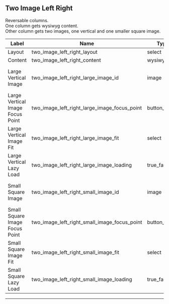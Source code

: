 ## Two Image Left Right
Reversable columns.</br>
One column gets wysiwyg content.</br>
Other column gets two images, one vertical and one smaller square image.</br>

<table class="ll-fields-table">
  <thead>
    <th>Label</th>
    <th>Name</th>
    <th>Type</th>
    <th>Notes</th>
  </thead>
  <tbody>
        <tr>
          <td>Layout</td>
          <td>two_image_left_right_layout</td>
          <td>select</td>
          <td></td>
        </tr>
        <tr>
          <td>Content</td>
          <td>two_image_left_right_content</td>
          <td>wysiwyg</td>
          <td></td>
        </tr>
                    <tr>
                      <td>Large Vertical Image</td>
                      <td>two_image_left_right_large_image_id</td>
                      <td>image</td>
                      <td> (Clone of Utility : Image)</td>
                    </tr>
                    <tr>
                      <td>Large Vertical Image Focus Point</td>
                      <td>two_image_left_right_large_image_focus_point</td>
                      <td>button_group</td>
                      <td> (Clone of Utility : Image)</td>
                    </tr>
                    <tr>
                      <td>Large Vertical Image Fit</td>
                      <td>two_image_left_right_large_image_fit</td>
                      <td>select</td>
                      <td> (Clone of Utility : Image)</td>
                    </tr>
                    <tr>
                      <td>Large Vertical Lazy Load</td>
                      <td>two_image_left_right_large_image_loading</td>
                      <td>true_false</td>
                      <td> (Clone of Utility : Image)</td>
                    </tr>
                    <tr>
                      <td>Small Square Image</td>
                      <td>two_image_left_right_small_image_id</td>
                      <td>image</td>
                      <td> (Clone of Utility : Image)</td>
                    </tr>
                    <tr>
                      <td>Small Square Image Focus Point</td>
                      <td>two_image_left_right_small_image_focus_point</td>
                      <td>button_group</td>
                      <td> (Clone of Utility : Image)</td>
                    </tr>
                    <tr>
                      <td>Small Square Image Fit</td>
                      <td>two_image_left_right_small_image_fit</td>
                      <td>select</td>
                      <td> (Clone of Utility : Image)</td>
                    </tr>
                    <tr>
                      <td>Small Square Lazy Load</td>
                      <td>two_image_left_right_small_image_loading</td>
                      <td>true_false</td>
                      <td> (Clone of Utility : Image)</td>
                    </tr>
  </tbody>
</table>

***
